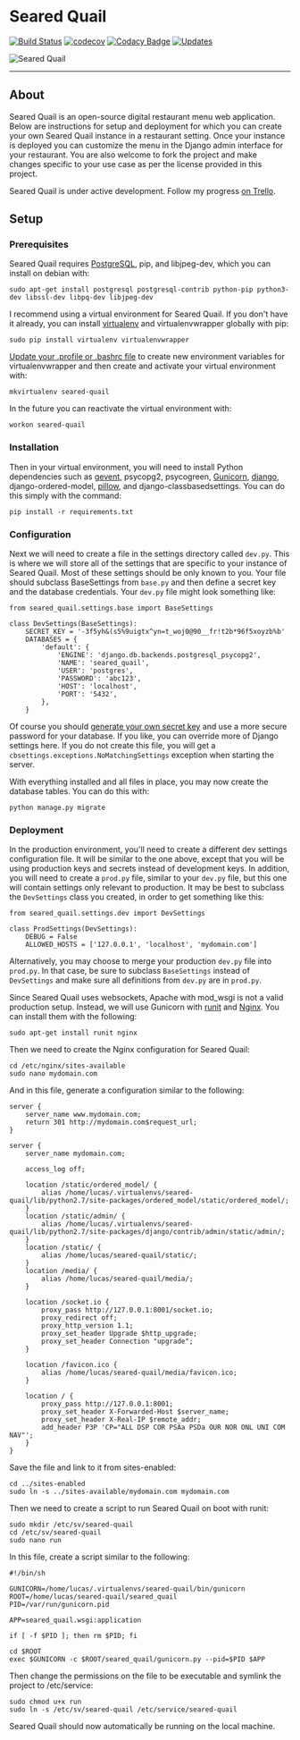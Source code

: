 # Seared Quail

[![Build Status](https://travis-ci.org/RevolutionTech/seared-quail.svg?branch=master)](https://travis-ci.org/RevolutionTech/seared-quail)
[![codecov](https://codecov.io/gh/RevolutionTech/seared-quail/branch/master/graph/badge.svg)](https://codecov.io/gh/RevolutionTech/seared-quail)
[![Codacy Badge](https://api.codacy.com/project/badge/Grade/bf08621ec3d54837b3d64f8e880f6d9e)](https://www.codacy.com/app/RevolutionTech/seared-quail)
[![Updates](https://pyup.io/repos/github/RevolutionTech/seared-quail/shield.svg)](https://pyup.io/repos/github/RevolutionTech/seared-quail/)

![Seared Quail](http://revolutiontech.ca/media/img/searedquail1.png)

***

## About

Seared Quail is an open-source digital restaurant menu web application. Below are instructions for setup and deployment for which you can create your own Seared Quail instance in a restaurant setting. Once your instance is deployed you can customize the menu in the Django admin interface for your restaurant. You are also welcome to fork the project and make changes specific to your use case as per the license provided in this project.

Seared Quail is under active development. Follow my progress [on Trello](https://trello.com/b/6KWEejar).

## Setup

### Prerequisites

Seared Quail requires [PostgreSQL](http://www.postgresql.org/), pip, and libjpeg-dev, which you can install on debian with:

    sudo apt-get install postgresql postgresql-contrib python-pip python3-dev libssl-dev libpq-dev libjpeg-dev

I recommend using a virtual environment for Seared Quail. If you don't have it already, you can install [virtualenv](http://virtualenv.readthedocs.org/en/latest/virtualenv.html) and virtualenvwrapper globally with pip:

    sudo pip install virtualenv virtualenvwrapper

[Update your .profile or .bashrc file](http://virtualenvwrapper.readthedocs.org/en/latest/install.html#shell-startup-file) to create new environment variables for virtualenvwrapper and then create and activate your virtual environment with:

    mkvirtualenv seared-quail

In the future you can reactivate the virtual environment with:

    workon seared-quail

### Installation

Then in your virtual environment, you will need to install Python dependencies such as [gevent](http://www.gevent.org/), psycopg2, psycogreen, [Gunicorn](http://gunicorn.org/), [django](https://www.djangoproject.com/), django-ordered-model, [pillow](https://pillow.readthedocs.org/), and django-classbasedsettings. You can do this simply with the command:

    pip install -r requirements.txt

### Configuration

Next we will need to create a file in the settings directory called `dev.py`. This is where we will store all of the settings that are specific to your instance of Seared Quail. Most of these settings should be only known to you. Your file should subclass BaseSettings from `base.py` and then define a secret key and the database credentials. Your `dev.py` file might look something like:

    from seared_quail.settings.base import BaseSettings

    class DevSettings(BaseSettings):
        SECRET_KEY = '-3f5yh&(s5%9uigtx^yn=t_woj0@90__fr!t2b*96f5xoyzb%b'
        DATABASES = {
            'default': {
                'ENGINE': 'django.db.backends.postgresql_psycopg2',
                'NAME': 'seared_quail',
                'USER': 'postgres',
                'PASSWORD': 'abc123',
                'HOST': 'localhost',
                'PORT': '5432',
            },
        }

Of course you should [generate your own secret key](http://stackoverflow.com/a/16630719) and use a more secure password for your database. If you like, you can override more of Django settings here. If you do not create this file, you will get a `cbsettings.exceptions.NoMatchingSettings` exception when starting the server.

With everything installed and all files in place, you may now create the database tables. You can do this with:

    python manage.py migrate

### Deployment

In the production environment, you'll need to create a different dev settings configuration file. It will be similar to the one above, except that you will be using production keys and secrets instead of development keys. In addition, you will need to create a `prod.py` file, similar to your `dev.py` file, but this one will contain settings only relevant to production. It may be best to subclass the `DevSettings` class you created, in order to get something like this:

    from seared_quail.settings.dev import DevSettings

    class ProdSettings(DevSettings):
        DEBUG = False
        ALLOWED_HOSTS = ['127.0.0.1', 'localhost', 'mydomain.com']

Alternatively, you may choose to merge your production `dev.py` file into `prod.py`. In that case, be sure to subclass `BaseSettings` instead of `DevSettings` and make sure all definitions from `dev.py` are in `prod.py`.

Since Seared Quail uses websockets, Apache with mod_wsgi is not a valid production setup. Instead, we will use Gunicorn with [runit](http://smarden.org/runit/) and [Nginx](http://nginx.org/). You can install them with the following:

    sudo apt-get install runit nginx

Then we need to create the Nginx configuration for Seared Quail:

    cd /etc/nginx/sites-available
    sudo nano mydomain.com

And in this file, generate a configuration similar to the following:

    server {
        server_name www.mydomain.com;
        return 301 http://mydomain.com$request_url;
    }

    server {
        server_name mydomain.com;

        access_log off;

        location /static/ordered_model/ {
            alias /home/lucas/.virtualenvs/seared-quail/lib/python2.7/site-packages/ordered_model/static/ordered_model/;
        }
        location /static/admin/ {
            alias /home/lucas/.virtualenvs/seared-quail/lib/python2.7/site-packages/django/contrib/admin/static/admin/;
        }
        location /static/ {
            alias /home/lucas/seared-quail/static/;
        }
        location /media/ {
            alias /home/lucas/seared-quail/media/;
        }

        location /socket.io {
            proxy_pass http://127.0.0.1:8001/socket.io;
            proxy_redirect off;
            proxy_http_version 1.1;
            proxy_set_header Upgrade $http_upgrade;
            proxy_set_header Connection "upgrade";
        }

        location /favicon.ico {
            alias /home/lucas/seared-quail/media/favicon.ico;
        }

        location / {
            proxy_pass http://127.0.0.1:8001;
            proxy_set_header X-Forwarded-Host $server_name;
            proxy_set_header X-Real-IP $remote_addr;
            add_header P3P 'CP="ALL DSP COR PSAa PSDa OUR NOR ONL UNI COM NAV"';
        }
    }

Save the file and link to it from sites-enabled:

    cd ../sites-enabled
    sudo ln -s ../sites-available/mydomain.com mydomain.com

Then we need to create a script to run Seared Quail on boot with runit:

    sudo mkdir /etc/sv/seared-quail
    cd /etc/sv/seared-quail
    sudo nano run

In this file, create a script similar to the following:

    #!/bin/sh

    GUNICORN=/home/lucas/.virtualenvs/seared-quail/bin/gunicorn
    ROOT=/home/lucas/seared-quail/seared_quail
    PID=/var/run/gunicorn.pid

    APP=seared_quail.wsgi:application

    if [ -f $PID ]; then rm $PID; fi

    cd $ROOT
    exec $GUNICORN -c $ROOT/seared_quail/gunicorn.py --pid=$PID $APP

Then change the permissions on the file to be executable and symlink the project to /etc/service:

    sudo chmod u+x run
    sudo ln -s /etc/sv/seared-quail /etc/service/seared-quail

Seared Quail should now automatically be running on the local machine.
